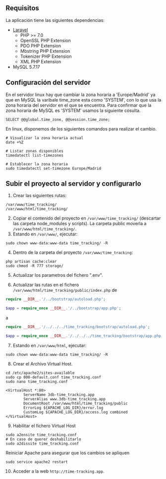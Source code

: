 
## Requisitos

La aplicación tiene las siguientes dependencias:

- [Laravel](https://laravel.com/docs/5.5#installation)
	- PHP >= 7.0
	- OpenSSL PHP Extension
	- PDO PHP Extension
	- Mbstring PHP Extension
	- Tokenizer PHP Extension
	- XML PHP Extension
- MySQL 5.7.17

## Configuración del servidor

En el servidor linux hay que cambiar la zona horaria a 'Europe/Madrid' ya que en MySQL la varibale time_zone esta como 'SYSTEM', con lo que usa la zona horaria del servidor en el que se encuentra. Para confirmar que la zona horaria de MySQL es 'SYSTEM' usamos la siguiente cosulta.

```
SELECT @@global.time_zone, @@session.time_zone;
```

En linux, disponemos de los siguientes comandos para realizar el cambio.

```shell
# Visualizar la zona horaria actual
date +%Z

# Listar zonas disponibles
timedatectl list-timezones

# Establecer la zona horaria
sudo timedatectl set-timezone Europe/Madrid
```

## Subir el proyecto al servidor y configurarlo

1. Crear las siguientes rutas:

```
/var/www/time_tracking/
/var/www/html/time_tracking/
```

2. Copiar el contenido del proyecto en ```/var/www/time_tracking/``` (descartar las carpeta node_modules y scripts). La carpeta public moverla a ```/var/www/html/time_tracking/```.
3. Estando en ```/var/www/```, ejecutar:

```
sudo chown www-data:www-data time_tracking/ -R
```

4. Dentro de la carpeta del proyecto ```/var/www/time_tracking```:

```
php artisan cache:clear
sudo chmod -R 777 storage/
```

5. Actualizar los parametros del fichero ".env".

6. Actualizar las rutas en el fichero ```/var/www/html/time_tracking/public/index.php``` de

```php
require __DIR__.'/../bootstrap/autoload.php';

$app = require_once __DIR__.'/../bootstrap/app.php';
```

a

```php
require __DIR__.'/../../../time_tracking/bootstrap/autoload.php';

$app = require_once __DIR__.'/../../../time_tracking/bootstrap/app.php';
```

7. Estando en ```/var/www/html```, ejecutar:

```
sudo chown www-data:www-data time_tracking/ -R
```

8. Crear el Archivo Virtual Host.

```shell
cd /etc/apache2/sites-available
sudo cp 000-default.conf time_tracking.conf
sudo nano time_tracking.conf
```

```
<VirtualHost *:80>
        ServerName 3db-time_tracking.app
        ServerAlias www.3db-time_tracking.app
        DocumentRoot /var/www/html/time_tracking/public
        ErrorLog ${APACHE_LOG_DIR}/error.log
        CustomLog ${APACHE_LOG_DIR}/access.log combined
</VirtualHost>
```

9. Habilitar el fichero Virtual Host

```shell
sudo a2ensite time_tracking.conf
# En caso de querer deshabilitarlo
sudo a2dissite time_tracking.conf
```

Reiniciar Apache para asegurar que los cambios se apliquen

```shell
sudo service apache2 restart
```

10. Acceder a la web ```http://time-tracking.app```.
